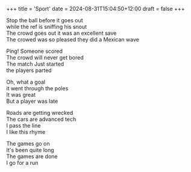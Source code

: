 +++
title = 'Sport'
date = 2024-08-31T15:04:50+12:00
draft = false
+++

Stop the ball before it goes out \
while the ref is sniffing his snout \
The crowd goes out it was an excellent save \
The crowed was so pleased they did a Mexican wave

Ping! Someone scored \
The crowd will never get bored \
The match Just started \
the players parted

Oh, what a goal \
it went through the poles \
It was great \
But a player was late

Roads are getting wrecked \
The cars are advanced tech \
I pass the line \
I like this rhyme

The games go on \
It's been quite long \
The games are done \
I go for a run